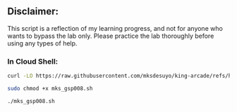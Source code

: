 ## Disclaimer:

This script is a reflection of my learning progress, and not for anyone who wants to bypass the lab only. Please practice the lab thoroughly before using any types of help.

### In Cloud Shell:

```bash
curl -LO https://raw.githubusercontent.com/mksdesuyo/king-arcade/refs/heads/main/Rent-a-VM%20to%20Process%20Earthquake%20Data%20%7C%20GSP008/mks_gsp008.sh

sudo chmod +x mks_gsp008.sh

./mks_gsp008.sh
```